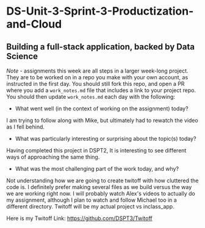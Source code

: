 # DS-Unit-3-Sprint-3-Productization-and-Cloud
Building a full-stack application, backed by Data Science
--------------------

*Note* - assignments this week are all steps in a larger week-long project. They
are to be worked on in a repo you make with your own account, as instructed in
the first day. You should still fork this repo, and open a PR where you add a
`work_notes.md` file that includes a link to your project repo. You should then
update `work_notes.md` each day with the following:

- What went well (in the context of working on the assignment) today?

I am trying to follow along with Mike, but ultimately had to rewatch the video as I fell behind.

- What was particularly interesting or surprising about the topic(s) today?

Having completed this project in DSPT2, It is interesting to see different ways of approaching the same thing. 

- What was the most challenging part of the work today, and why?

Not understanding how we are going to create twitoff with how cluttered the code is. I definitely prefer making several files
as we build versus the way we are working right now. I will probably watch Alex's videos to actually do my assignment, although
I plan to watch and follow Michael too in a different directory. Twitoff will be my actual project vs inclass_app.

Here is my Twitoff Link: https://github.com/DSPT3/Twitoff
